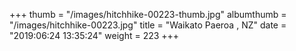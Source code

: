 +++
thumb = "/images/hitchhike-00223-thumb.jpg"
albumthumb = "/images/hitchhike-00223.jpg"
title = "Waikato Paeroa , NZ"
date = "2019:06:24 13:35:24"
weight = 223
+++
